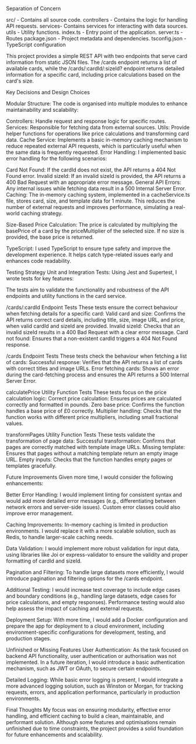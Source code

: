 Separation of Concern

src/ - Contains all source code.
    controllers - Contains the logic for handling API requests.
    services- Contains services for interacting with data sources.
    utils - Utility functions.
   index.ts - Entry point of the application.
   server.ts - Routes
   package.json - Project metadata and dependencies.
   tsconfig.json - TypeScript configuration


This project provides a simple REST API with two endpoints that serve card information from static JSON files. The /cards endpoint returns a list of available cards, while the /cards/:cardId/:sizeId? endpoint returns detailed information for a specific card, including price calculations based on the card's size.

Key Decisions and Design Choices

Modular Structure: The code is organised into multiple modules to enhance maintainability and scalability:

Controllers: Handle request and response logic for specific routes.
Services: Responsible for fetching data from external sources.
Utils: Provide helper functions for operations like price calculations and transforming card data.
Cache Service: Implements a basic in-memory caching mechanism to reduce repeated external API requests, which is particularly useful when the same data is frequently requested.
Error Handling: I implemented basic error handling for the following scenarios:

Card Not Found: If the cardId does not exist, the API returns a 404 Not Found error.
Invalid sizeId: If an invalid sizeId is provided, the API returns a 400 Bad Request with an appropriate error message.
General API Errors: Any internal issues while fetching data result in a 500 Internal Server Error.
Caching: The in-memory caching system, implemented in a cacheService.ts file, stores card, size, and template data for 1 minute. This reduces the number of external requests and improves performance, simulating a real-world caching strategy.

Size-Based Price Calculation: The price is calculated by multiplying the basePrice of a card by the priceMultiplier of the selected size. If no size is provided, the base price is returned.

TypeScript: I used TypeScript to ensure type safety and improve the development experience. It helps catch type-related issues early and enhances code readability.

Testing Strategy
Unit and Integration Tests: Using Jest and Supertest, I wrote tests for key features:

The tests aim to validate the functionality and robustness of the API endpoints and utility functions in the card service.

 /cards/:cardId Endpoint Tests
These tests ensure the correct behaviour when fetching details for a specific card:
Valid card and size: Confirms the API returns correct card details, including title, size, image URL, and price, when valid cardId and sizeId are provided.
Invalid sizeId: Checks that an invalid sizeId results in a 400 Bad Request with a clear error message.
Card not found: Ensures that a non-existent cardId triggers a 404 Not Found response.

 /cards Endpoint Tests
These tests check the behaviour when fetching a list of cards:
Successful response: Verifies that the API returns a list of cards with correct titles and image URLs.
Error fetching cards: Shows an error during the card-fetching process and ensures the API returns a 500 Internal Server Error.

calculatePrice Utility Function Tests
These tests focus on the price calculation logic:
Correct price calculation: Ensures prices are calculated correctly and formatted in pounds.
Zero base price: Confirms the function handles a base price of £0 correctly.
Multiplier handling: Checks that the function works with different price multipliers, including small fractional values.

transformPages Utility Function Tests
These tests validate the transformation of page data:
Successful transformation: Confirms that pages are correctly matched with template image URLs.
Missing template: Ensures that pages without a matching template return an empty image URL.
Empty inputs: Checks that the function handles empty pages or templates gracefully.

Future Improvements
Given more time, I would consider the following enhancements:

Better Error Handling: I would implement linting for consistent syntax and would add more detailed error messages (e.g., differentiating between network errors and server-side issues). Custom error classes could also improve error management.

Caching Improvements: In-memory caching is limited in production environments. I would replace it with a more scalable solution, such as Redis, to handle larger-scale caching needs.

Data Validation: I would implement more robust validation for input data, using libraries like Joi or express-validator to ensure the validity and proper formatting of cardId and sizeId.

Pagination and Filtering: To handle large datasets more efficiently, I would introduce pagination and filtering options for the /cards endpoint.

Additional Testing: I would increase test coverage to include edge cases and boundary conditions (e.g., handling large datasets, edge cases for price calculations, and empty responses). Performance testing would also help assess the impact of caching and external requests.

Deployment Setup: With more time, I would add a Docker configuration and prepare the app for deployment to a cloud environment, including environment-specific configurations for development, testing, and production stages.

Unfinished or Missing Features
User Authentication: As the task focused on backend API functionality, user authentication or authorisation was not implemented. In a future iteration, I would introduce a basic authentication mechanism, such as JWT or OAuth, to secure certain endpoints.

Detailed Logging: While basic error logging is present, I would integrate a more advanced logging solution, such as Winston or Morgan, for tracking requests, errors, and application performance, particularly in production environments.

Final Thoughts
My focus was on ensuring modularity, effective error handling, and efficient caching to build a clean, maintainable, and performant solution. Although some features and optimisations remain unfinished due to time constraints, the project provides a solid foundation for future enhancements and scalability.